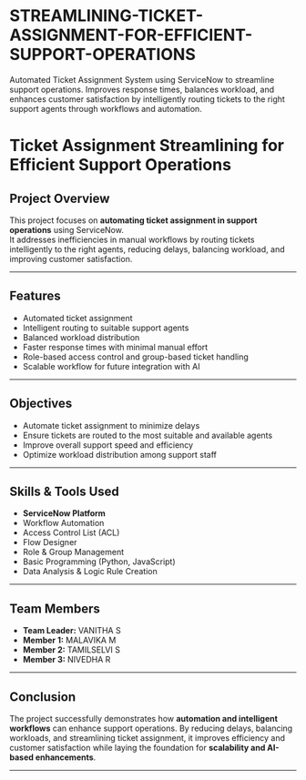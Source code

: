 # STREAMLINING-TICKET-ASSIGNMENT-FOR-EFFICIENT-SUPPORT-OPERATIONS
Automated Ticket Assignment System using ServiceNow to streamline support operations. Improves response times, balances workload, and enhances customer satisfaction by intelligently routing tickets to the right support agents through workflows and automation.

# Ticket Assignment Streamlining for Efficient Support Operations

## Project Overview
This project focuses on **automating ticket assignment in support operations** using ServiceNow.  
It addresses inefficiencies in manual workflows by routing tickets intelligently to the right agents, reducing delays, balancing workload, and improving customer satisfaction.

---

## Features
- Automated ticket assignment  
- Intelligent routing to suitable support agents  
- Balanced workload distribution  
- Faster response times with minimal manual effort  
- Role-based access control and group-based ticket handling  
- Scalable workflow for future integration with AI  

---

## Objectives
- Automate ticket assignment to minimize delays  
- Ensure tickets are routed to the most suitable and available agents  
- Improve overall support speed and efficiency  
- Optimize workload distribution among support staff  

---

## Skills & Tools Used
- **ServiceNow Platform**  
- Workflow Automation  
- Access Control List (ACL)  
- Flow Designer  
- Role & Group Management  
- Basic Programming (Python, JavaScript)  
- Data Analysis & Logic Rule Creation  

---

## Team Members
- **Team Leader:** VANITHA S  
- **Member 1:** MALAVIKA M  
- **Member 2:** TAMILSELVI S  
- **Member 3:** NIVEDHA R 

---

##  Conclusion
The project successfully demonstrates how **automation and intelligent workflows** can enhance support operations. By reducing delays, balancing workloads, and streamlining ticket assignment, it improves efficiency and customer satisfaction while laying the foundation for **scalability and AI-based enhancements**.

---
